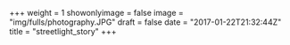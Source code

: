 +++
weight = 1
showonlyimage = false
image = "img/fulls/photography.JPG"
draft = false
date = "2017-01-22T21:32:44Z"
title = "streetlight_story"
+++
